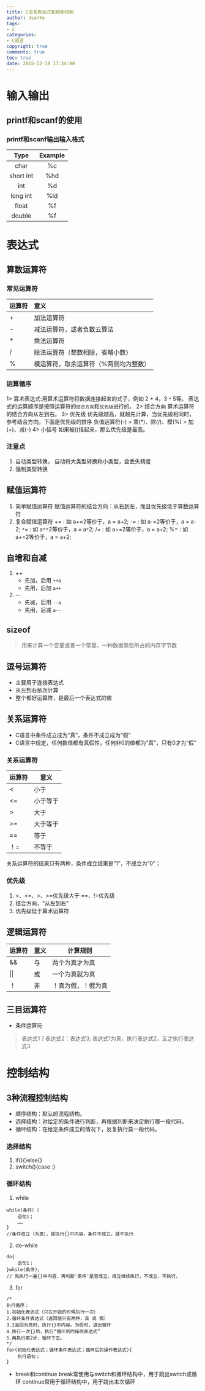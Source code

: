 ```yaml
---
title: C语言表达式和结构控制
author: JsonYe
tags:
- c
categories:
- C语言
copyright: true
comments: true
toc: true
date: 2015-12-19 17:24:00   
---
```

# 输入输出
## printf和scanf的使用
### printf和scanf输出输入格式
| Type      | Example 
| :--:      | :-----: 
| char      | %c
| short int | %hd
| int       | %d
| long int  | %ld
| float     | %f
| double    | %f

# 表达式
## 算数运算符
### 常见运算符
运算符 | 意义
-|:--
+|加法运算符
-|减法运算符，或者负数云算法
*|乘法运算符
/|除法运算符（整数相除，省略小数）
%|模运算符，取余运算符（%两侧均为整数）
### 运算循序
1> 算术表达式:用算术运算符将数据连接起来的式子，例如 2 + 4，3 `*` 5等。
    表达式的运算顺序是按照运算符的`结合方向`和`优先级`进行的。
2> 结合方向
    算术运算符的结合方向从左到右。
3> 优先级
    优先级越高，就越先计算，当优先级相同时，参考结合方向。下面是优先级的排序
    负值运算符(-) > 乘(*)、除(/)、模(%) > 加(+)、减(-)
4> 小括号
    如果被()括起来，那么优先级是最高。
### 注意点
1. 自动类型转换， 自动将大类型转换称小类型，会丢失精度    
2. 强制类型转换

## 赋值运算符
1. 简单赋值运算符
    赋值运算符的结合方向：从右到左，而且优先级低于算数运算符
2. 复合赋值运算符
    += : 如 a+=2等价于，a = a+2;
    -= : 如 a-=2等价于，a = a-2;
   `*`= : 如 a`*`=2等价于，a = a`*`2;
    /= : 如 a+=2等价于，a = a+2;
    %= : 如 a+=2等价于，a = a+2;

## 自增和自减
1. ++
    - 先加，后用 `++a`
    - 先用，后加 `a++`
2. --
    - 先减，后用 `--a`
    - 先用，后减 `a--`
    
## sizeof
>用来计算一个变量或者一个常量、一种数据类型所占的内存字节数

## 逗号运算符
- 主要用于连接表达式
- 从左到右依次计算
- 整个都好运算符，是最后一个表达式的值

## 关系运算符
- C语言中条件成立成为“真”，条件不成立成为“假”
- C语言中规定，任何数值都有真假性，任何非0的值都为“真”，只有0才为“假”
### 关系运算符

运算符 | 意义
-|-
<|小于
<=|小于等于
>|大于
>=|大于等于
==|等于
！=|不等于

关系运算符的结果只有两种，条件成立结果是“1”，不成立为“0”；
### 优先级
1. <、<=、>、>=优先级大于 ==、!=优先级
2. 结合方向，“从左到右”
3. 优先级低于算术运算符

## 逻辑运算符

运算符|意义|计算规则
-|- | -
&&|与|两个为真才为真
&#124;&#124; | 或|一个为真就为真
！ | 非|！真为假，！假为真

## 三目运算符
- 条件运算符
> 表达式1？表达式2：表达式3;
    表达式1为真，执行表达式2，反之执行表达式3

# 控制结构
## 3种流程控制结构
- 顺序结构：默认的流程结构。
- 选择结构：对给定的条件进行判断，再根据判断来决定执行哪一段代码。
- 循环结构：在给定条件成立的情况下，反复执行莫一段代码。

### 选择结构
1. if(){}else{}
2. switch(){case :}

### 循环结构
1. while
```
while(条件）｛
    语句1；
    ……
}
//条件成立（为真），就执行{}中内容，条件不成立，就不执行
```

2. do-while
```
do{
    语句1；
}while(条件);
// 先执行一遍{}中内容，再判断'条件'是否成立，成立继续执行，不成立，不执行。
```

3. for
```
/*
执行循序：
1.初始化表达式（只在开始的时候执行一次）
2.循环条件表达式（返回值只有两种，真 或 假）
3.2返回为真时，执行{}中内容。为假时，退出循环
4.执行一次{}后，执行“循环后的操作表达式”
5.再执行第2步，循环下去。
*/
for(初始化表达式；循环条件表达式；循环后的操作表达式){
    执行语句；
}
```
- break和continue
    break常使用与switch和循环结构中，用于跳出switch或循环
    continue常用于循环结构中，用于跳出本次循环